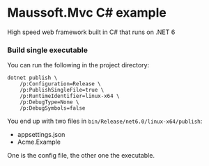 # Maussoft.Mvc C# example

High speed web framework built in C# that runs on .NET 6

### Build single executable

You can run the following in the project directory:

    dotnet publish \
        /p:Configuration=Release \
        /p:PublishSingleFile=true \
        /p:RuntimeIdentifier=linux-x64 \
        /p:DebugType=None \
        /p:DebugSymbols=false
    
You end up with two files in `bin/Release/net6.0/linux-x64/publish`:

- appsettings.json
- Acme.Example

One is the config file, the other one the executable.
